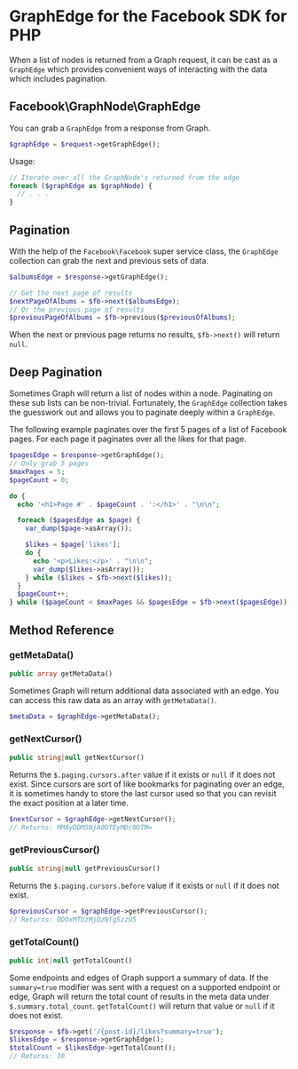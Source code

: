 # GraphEdge for the Facebook SDK for PHP

When a list of nodes is returned from a Graph request, it can be cast as a `GraphEdge` which provides convenient ways of interacting with the data which includes pagination.

## Facebook\GraphNode\GraphEdge

You can grab a `GraphEdge` from a response from Graph.

```php
$graphEdge = $request->getGraphEdge();
```

Usage:

```php
// Iterate over all the GraphNode's returned from the edge
foreach ($graphEdge as $graphNode) {
  // . . .
}
```

## Pagination

With the help of the `Facebook\Facebook` super service class, the `GraphEdge` collection can grab the next and previous sets of data.

```php
$albumsEdge = $response->getGraphEdge();

// Get the next page of results
$nextPageOfAlbums = $fb->next($albumsEdge);
// Or the previous page of results
$previousPageOfAlbums = $fb->previous($previousOfAlbums);
```

When the next or previous page returns no results, `$fb->next()` will return `null`.

## Deep Pagination

Sometimes Graph will return a list of nodes within a node. Paginating on these sub lists can be non-trivial. Fortunately, the `GraphEdge` collection takes the guesswork out and allows you to paginate deeply within a `GraphEdge`.

The following example paginates over the first 5 pages of a list of Facebook pages. For each page it paginates over all the likes for that page.

```php
$pagesEdge = $response->getGraphEdge();
// Only grab 5 pages
$maxPages = 5;
$pageCount = 0;

do {
  echo '<h1>Page #' . $pageCount . ':</h1>' . "\n\n";

  foreach ($pagesEdge as $page) {
    var_dump($page->asArray());

    $likes = $page['likes'];
    do {
      echo '<p>Likes:</p>' . "\n\n";
      var_dump($likes->asArray());
    } while ($likes = $fb->next($likes));
  }
  $pageCount++;
} while ($pageCount < $maxPages && $pagesEdge = $fb->next($pagesEdge));
```

## Method Reference

### getMetaData()
```php
public array getMetaData()
```

Sometimes Graph will return additional data associated with an edge. You can access this raw data as an array with `getMetaData()`.

```php
$metaData = $graphEdge->getMetaData();
```

### getNextCursor()
```php
public string|null getNextCursor()
```

Returns the `$.paging.cursors.after` value if it exists or `null` if it does not exist. Since cursors are sort of like bookmarks for paginating over an edge, it is sometimes handy to store the last cursor used so that you can revisit the exact position at a later time.

```php
$nextCursor = $graphEdge->getNextCursor();
// Returns: MMAyDDM5NjA0OTEyMDc0OTM=
```

### getPreviousCursor()
```php
public string|null getPreviousCursor()
```

Returns the `$.paging.cursors.before` value if it exists or `null` if it does not exist.

```php
$previousCursor = $graphEdge->getPreviousCursor();
// Returns: ODOxMTUzMjQzNTg5zzU5
```

### getTotalCount()
```php
public int|null getTotalCount()
```

Some endpoints and edges of Graph support a summary of data. If the `summary=true` modifier was sent with a request on a supported endpoint or edge, Graph will return the total count of results in the meta data under `$.summary.total_count`. `getTotalCount()` will return that value or `null` if it does not exist.

```php
$response = $fb->get('/{post-id}/likes?summary=true');
$likesEdge = $response->getGraphEdge();
$totalCount = $likesEdge->getTotalCount();
// Returns: 10
```
